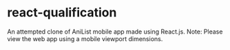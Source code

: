 # react-qualification
An attempted clone of AniList mobile app made using React.js. 
Note: Please view the web app using a mobile viewport dimensions.
